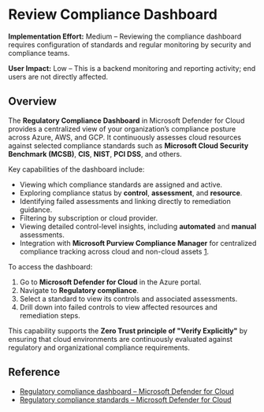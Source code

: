 # Review Compliance Dashboard

**Implementation Effort:** Medium – Reviewing the compliance dashboard requires configuration of standards and regular monitoring by security and compliance teams.

**User Impact:** Low – This is a backend monitoring and reporting activity; end users are not directly affected.

## Overview

The **Regulatory Compliance Dashboard** in Microsoft Defender for Cloud provides a centralized view of your organization’s compliance posture across Azure, AWS, and GCP. It continuously assesses cloud resources against selected compliance standards such as **Microsoft Cloud Security Benchmark (MCSB)**, **CIS**, **NIST**, **PCI DSS**, and others.

Key capabilities of the dashboard include:

- Viewing which compliance standards are assigned and active.
- Exploring compliance status by **control**, **assessment**, and **resource**.
- Identifying failed assessments and linking directly to remediation guidance.
- Filtering by subscription or cloud provider.
- Viewing detailed control-level insights, including **automated** and **manual** assessments.
- Integration with **Microsoft Purview Compliance Manager** for centralized compliance tracking across cloud and non-cloud assets [1](https://learn.microsoft.com/en-us/azure/defender-for-cloud/regulatory-compliance-dashboard).

To access the dashboard:

1. Go to **Microsoft Defender for Cloud** in the Azure portal.
2. Navigate to **Regulatory compliance**.
3. Select a standard to view its controls and associated assessments.
4. Drill down into failed controls to view affected resources and remediation steps.

This capability supports the **Zero Trust principle of "Verify Explicitly"** by ensuring that cloud environments are continuously evaluated against regulatory and organizational compliance requirements.

## Reference

- [Regulatory compliance dashboard – Microsoft Defender for Cloud](https://learn.microsoft.com/en-us/azure/defender-for-cloud/regulatory-compliance-dashboard)
- [Regulatory compliance standards – Microsoft Defender for Cloud](https://learn.microsoft.com/en-us/azure/defender-for-cloud/concept-regulatory-compliance-standards)
